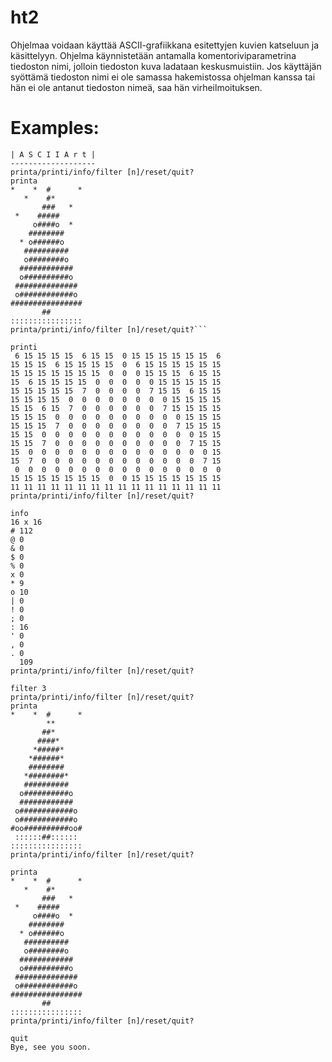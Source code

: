 # ht2
Ohjelmaa voidaan käyttää ASCII-grafiikkana esitettyjen kuvien katseluun ja käsittelyyn. Ohjelma
käynnistetään antamalla komentoriviparametrina tiedoston nimi, jolloin tiedoston kuva ladataan
keskusmuistiin. Jos käyttäjän syöttämä tiedoston nimi ei ole samassa hakemistossa ohjelman
kanssa tai hän ei ole antanut tiedoston nimeä, saa hän virheilmoituksen.


# Examples:


```-------------------
| A S C I I A r t |
-------------------
printa/printi/info/filter [n]/reset/quit?
printa
*    *  #      *
   *    #*
       ###   *
 *    #####
     o####o  *
    ########
  * o######o
   ##########
   o########o
  ############
  o##########o
 ##############
 o############o
################
       ##
::::::::::::::::
printa/printi/info/filter [n]/reset/quit?```

printi
 6 15 15 15 15  6 15 15  0 15 15 15 15 15 15  6
15 15 15  6 15 15 15 15  0  6 15 15 15 15 15 15
15 15 15 15 15 15 15  0  0  0 15 15 15  6 15 15
15  6 15 15 15 15  0  0  0  0  0 15 15 15 15 15
15 15 15 15 15  7  0  0  0  0  7 15 15  6 15 15
15 15 15 15  0  0  0  0  0  0  0  0 15 15 15 15
15 15  6 15  7  0  0  0  0  0  0  7 15 15 15 15
15 15 15  0  0  0  0  0  0  0  0  0  0 15 15 15
15 15 15  7  0  0  0  0  0  0  0  0  7 15 15 15
15 15  0  0  0  0  0  0  0  0  0  0  0  0 15 15
15 15  7  0  0  0  0  0  0  0  0  0  0  7 15 15
15  0  0  0  0  0  0  0  0  0  0  0  0  0  0 15
15  7  0  0  0  0  0  0  0  0  0  0  0  0  7 15
 0  0  0  0  0  0  0  0  0  0  0  0  0  0  0  0
15 15 15 15 15 15 15  0  0 15 15 15 15 15 15 15
11 11 11 11 11 11 11 11 11 11 11 11 11 11 11 11
printa/printi/info/filter [n]/reset/quit?

info
16 x 16
# 112
@ 0
& 0
$ 0
% 0
x 0
* 9
o 10
| 0
! 0
; 0
: 16
' 0
, 0
. 0
  109
printa/printi/info/filter [n]/reset/quit?

filter 3
printa/printi/info/filter [n]/reset/quit?
printa
*    *  #      *
        **
       ##*
      ####*
     *#####*
    *######*
    ########
   *########*
   ##########
  o##########o
  ############
 o############o
 o############o
#oo##########oo#
 ::::::##::::::
::::::::::::::::
printa/printi/info/filter [n]/reset/quit?

printa
*    *  #      *
   *    #*
       ###   *
 *    #####
     o####o  *
    ########
  * o######o
   ##########
   o########o
  ############
  o##########o
 ##############
 o############o
################
       ##
::::::::::::::::
printa/printi/info/filter [n]/reset/quit?

quit
Bye, see you soon.
